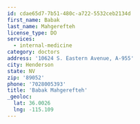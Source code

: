```yaml
---
id: cdae65d7-7b51-480c-a722-5532ceb2134d
first_name: Babak
last_name: Mahgerefteh
license_type: DO
services:
  - internal-medicine
category: doctors
address: '10624 S. Eastern Avenue, A-955'
city: Henderson
state: NV
zip: '89052'
phone: '7028005393'
title: 'Babak Mahgerefteh'
_geoloc:
  lat: 36.0026
  lng: -115.109
---
```

